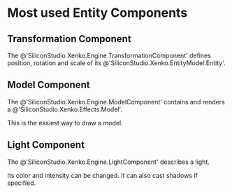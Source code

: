 <div class="doc-incomplete"/>

# Most used Entity Components

## Transformation Component
The @'SiliconStudio.Xenko.Engine.TransformationComponent' defines position, rotation and scale of its @'SiliconStudio.Xenko.EntityModel.Entity'.

## Model Component

The @'SiliconStudio.Xenko.Engine.ModelComponent' contains and renders a @'SiliconStudio.Xenko.Effects.Model'.

This is the easiest way to draw a model.

## Light Component

The @'SiliconStudio.Xenko.Engine.LightComponent' describes a light.

Its color and intensity can be changed. It can also cast shadows if specified.

